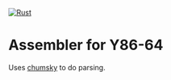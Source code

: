 [![Rust](https://github.com/BrandonTang89/Y86-64-Seq/actions/workflows/rust.yml/badge.svg)](https://github.com/BrandonTang89/Y86-64-Seq/actions/workflows/rust.yml)

# Assembler for Y86-64

Uses [chumsky](https://docs.rs/chumsky/latest/chumsky/) to do parsing.